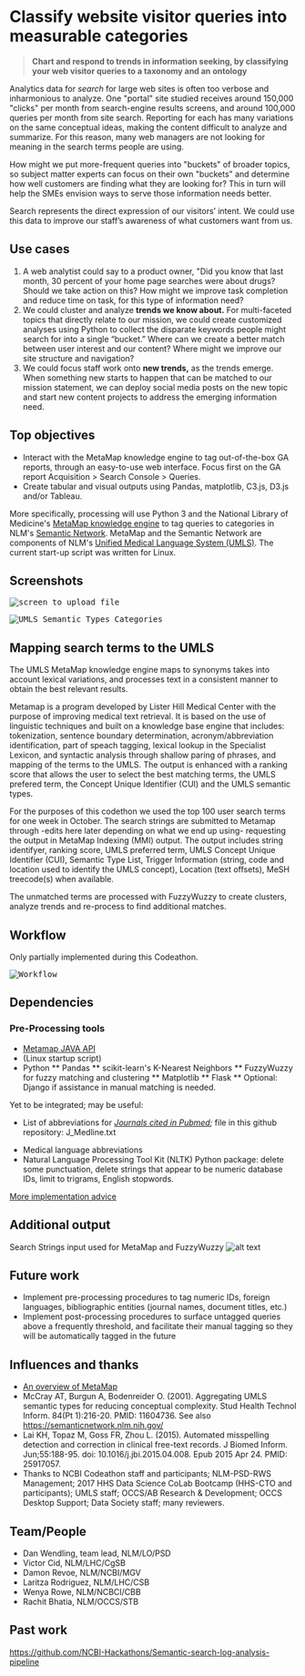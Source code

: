 # Classify website visitor queries into measurable categories

> **Chart and respond to trends in information seeking, by classifying your web visitor queries to a taxonomy and an ontology**

Analytics data for *search* for large web sites is often too verbose and inharmonious to analyze. One "portal" site studied receives around 150,000 "clicks" per month from search-engine results screens, and around 100,000 queries per month from site search. Reporting for each has many variations on the same conceptual ideas, making the content difficult to analyze and summarize. For this reason, many web managers are not looking for meaning in the search terms people are using. 

How might we put more-frequent queries into "buckets" of broader topics, so subject matter experts can focus on their own "buckets" and determine how well customers are finding what they are looking for? This in turn will help the SMEs envision ways to serve those information needs better.

Search represents the direct expression of our visitors’ intent. We could use this data to improve our staff’s awareness of what customers want from us. 

## Use cases

1. A web analytist could say to a product owner, "Did you know that last month, 30 percent of your home page searches were about drugs? Should we take action on this? How might we improve task completion and reduce time on task, for this type of information need?
2. We could cluster and analyze **trends we know about.** For multi-faceted topics that directly relate to our mission, we could create customized analyses using Python to collect the disparate keywords people might search for into a single “bucket.” Where can we create a better match between user interest and our content? Where might we improve our site structure and navigation? 
3. We could focus staff work onto **new trends,** as the trends emerge. When something new starts to happen that can be matched to our mission statement, we can deploy social media posts on the new topic and start new content projects to address the emerging information need.

## Top objectives

* Interact with the MetaMap knowledge engine to tag out-of-the-box GA reports, through an easy-to-use web interface. Focus first on the GA report Acquisition > Search Console > Queries.
* Create tabular and visual outputs using Pandas, matplotlib, C3.js, D3.js and/or Tableau.

More specifically, processing will use Python 3 and the National Library of Medicine's [MetaMap knowledge engine](https://metamap.nlm.nih.gov) to tag queries to categories in NLM's [Semantic Network](https://semanticnetwork.nlm.nih.gov). MetaMap and the Semantic Network are components of NLM's [Unified Medical Language System (UMLS)](https://www.nlm.nih.gov/research/umls/index.html). The current start-up script was written for Linux.

## Screenshots

<kbd><img src="https://github.com/NCBI-Codeathons/Use-UMLS-and-Python-to-classify-website-visitor-queries-into-measurable-categories/blob/master/screenshot-input.png" alt="screen to upload file" /></kbd>

<kbd><img src="https://github.com/NCBI-Codeathons/Use-UMLS-and-Python-to-classify-website-visitor-queries-into-measurable-categories/blob/master/metamap%20output.JPG" alt="UMLS Semantic Types Categories" /></kbd>

## Mapping search terms to the UMLS

The UMLS MetaMap knowledge engine maps to synonyms takes into account lexical variations, and processes text in a consistent manner to obtain the best relevant results.

Metamap is a program developed by Lister Hill Medical Center with the purpose of improving medical text retrieval. It is based on the use of linguistic techniques and built on a knowledge base engine that includes:  tokenization, sentence boundary determination, acronym/abbreviation identification, part of speach tagging, lexical lookup in the Specialist Lexicon, and syntactic analysis through shallow paring of phrases, and mapping of the terms to the UMLS. The output is enhanced with a ranking score that allows the user to select the best matching terms, the UMLS prefered term, the Concept Unique Identifier (CUI) and the UMLS semantic types.

For the purposes of this codethon we used the top 100 user search terms for one week in October. The search strings are submitted to Metamap through -edits here later depending on what we end up using- requesting the output in MetaMap Indexing (MMI) output. The output includes string identifyer, ranking score, UMLS preferred term, UMLS Concept Unique Identifier (CUI), Semantic Type List, Trigger Information (string, code and location used to identify the UMLS concept), Location (text offsets), MeSH treecode(s) when available.

The unmatched terms are processed with FuzzyWuzzy to create clusters, analyze trends and re-process to find additional matches.

## Workflow

Only partially implemented during this Codeathon.

<kbd><img src="https://github.com/NCBI-Codeathons/Use-UMLS-and-Python-to-classify-website-visitor-queries-into-measurable-categories/blob/master/workflow.png" alt="Workflow" /></kbd>

## Dependencies

### Pre-Processing tools

* [Metamap JAVA API](https://metamap.nlm.nih.gov/JavaApi.shtml)
* (Linux startup script)
* Python
** Pandas
** scikit-learn's K-Nearest Neighbors
** FuzzyWuzzy for fuzzy matching and clustering
** Matplotlib
** Flask
** Optional: Django if assistance in manual matching is needed.

Yet to be integrated; may be useful:

* List of abbreviations for *[Journals cited in Pubmed](https://www.nlm.nih.gov/bsd/serfile_addedinfo.html);* file in this github repository: J_Medline.txt
- Medical language abbreviations
- Natural Language Processing Tool Kit (NLTK) Python package: delete some punctuation, delete strings that appear to be numeric database IDs, limit to trigrams, English stopwords.

[More implementation advice](https://github.com/NCBI-Codeathons/Use-UMLS-and-Python-to-classify-website-visitor-queries-into-measurable-categories/wiki)

## Additional output

Search Strings input used for MetaMap and FuzzyWuzzy
![alt text](https://github.com/NCBI-Codeathons/Use-UMLS-and-Python-to-classify-website-visitor-queries-into-measurable-categories/blob/master/wordcloud_search_strings.JPG "Search terms")

## Future work

- Implement pre-processing procedures to tag numeric IDs, foreign languages, bibliographic entities (journal names, document titles, etc.)
- Implement post-processing procedures to surface untagged queries above a frequently threshold, and facilitate their manual tagging so they will be automatically tagged in the future

## Influences and thanks

* [An overview of MetaMap](https://ii.nlm.nih.gov/Publications/Papers/JAMIA.2010.17.Aronson.pdf)
* McCray AT, Burgun A, Bodenreider O. (2001). Aggregating UMLS semantic types for reducing conceptual complexity. Stud Health Technol Inform. 84(Pt 1):216-20. PMID: 11604736. See also https://semanticnetwork.nlm.nih.gov/
* Lai KH, Topaz M, Goss FR, Zhou L. (2015). Automated misspelling detection and correction in clinical free-text records. J Biomed Inform. Jun;55:188-95. doi: 10.1016/j.jbi.2015.04.008. Epub 2015 Apr 24. PMID: 25917057.
* Thanks to NCBI Codeathon staff and participants; NLM-PSD-RWS Management; 2017 HHS Data Science CoLab Bootcamp (HHS-CTO and participants); UMLS staff; OCCS/AB Research & Development; OCCS Desktop Support; Data Society staff; many reviewers.

## Team/People

* Dan Wendling, team lead, NLM/LO/PSD
* Victor Cid, NLM/LHC/CgSB
* Damon Revoe, NLM/NCBI/MGV
* Laritza Rodriguez, NLM/LHC/CSB
* Wenya Rowe, NLM/NCBCI/CBB
* Rachit Bhatia, NLM/OCCS/STB

## Past work

https://github.com/NCBI-Hackathons/Semantic-search-log-analysis-pipeline
